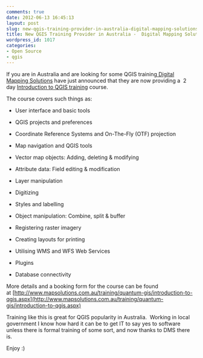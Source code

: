 ```yaml
---
comments: true
date: 2012-06-13 16:45:13
layout: post
slug: new-qgis-training-provider-in-australia-digital-mapping-solutions
title: New QGIS Training Provider in Australia -  Digital Mapping Solutions
wordpress_id: 1017
categories:
- Open Source
- qgis
---
```


If you are in Australia and are looking for some QGIS training[ Digital Mapping Solutions](http://www.mapsolutions.com.au) have just announced that they are now providing a  2 day [Introduction to QGIS training](http://www.mapsolutions.com.au/training/quantum-gis.aspx) course.

The course covers such things as:



	
  * User interface and basic tools

	
  * QGIS projects and preferences

	
  * Coordinate Reference Systems and On-The-Fly (OTF) projection

	
  * Map navigation and QGIS tools

	
  * Vector map objects: Adding, deleting & modifying

	
  * Attribute data: Field editing & modification

	
  * Layer manipulation

	
  * Digitizing

	
  * Styles and labelling

	
  * Object manipulation: Combine, split & buffer

	
  * Registering raster imagery

	
  * Creating layouts for printing

	
  * Utilising WMS and WFS Web Services

	
  * Plugins

	
  * Database connectivity


More details and a booking form for the course can be found at [http://www.mapsolutions.com.au/training/quantum-gis/introduction-to-qgis.aspx](http://www.mapsolutions.com.au/training/quantum-gis/introduction-to-qgis.aspx)

Training like this is great for QGIS popularity in Australia.  Working in local government I know how hard it can be to get IT to say yes to software unless there is formal training of some sort, and now thanks to DMS there is.

Enjoy :)


